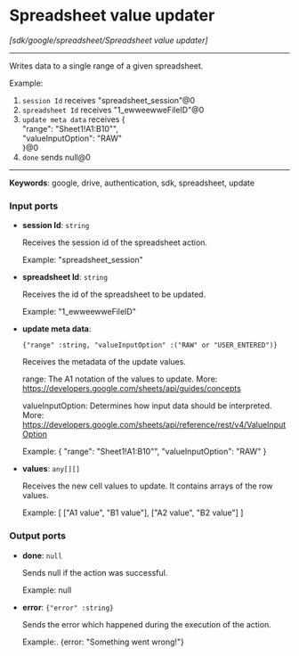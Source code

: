 # Spreadsheet value updater

_[sdk/google/spreadsheet/Spreadsheet value updater]_

---

Writes data to a single range of  a given spreadsheet.  
  
Example:  
1. `session Id` receives "spreadsheet_session"@0   
2. `spreadsheet Id` receives "1_ewweewweFileID"@0  
3. `update meta data` receives {  
 "range": "Sheet1!A1:B10"",  
 "valueInputOption": "RAW"   
}@0  
4. `done` sends null@0   

---

__Keywords__: google, drive, authentication, sdk, spreadsheet, update

### Input ports

* __session Id__: ` string `

    Receives the session id of the spreadsheet action.
    
    Example: 
    "spreadsheet_session"


* __spreadsheet Id__: ` string `

    Receives the id of the spreadsheet to be updated.
    
    Example:
    "1_ewweewweFileID"


* __update meta data__: 
    ```
    {"range" :string, "valueInputOption" :("RAW" or "USER_ENTERED")}
    ```

    Receives the metadata of the update values.
    
    range: The A1 notation of the values to update. More: 
    https://developers.google.com/sheets/api/guides/concepts
    
    valueInputOption: Determines how input data should be interpreted. More: https://developers.google.com/sheets/api/reference/rest/v4/ValueInputOption
    
    Example:
    {
     "range": "Sheet1!A1:B10"",
     "valueInputOption": "RAW" 
    }


* __values__: ` any[][] `

    Receives the new cell values to update.
    It contains arrays of the row values.
    
    Example:
    [
      ["A1 value", "B1 value"],
      ["A2 value", "B2 value"]
    ]

### Output ports

* __done__: ` null `

    Sends null if the action was successful.
    
    Example:
    null


* __error__: ` {"error" :string} `

    Sends the error which happened during the execution of the action.
    
    Example:.
    {error: "Something went wrong!"}

